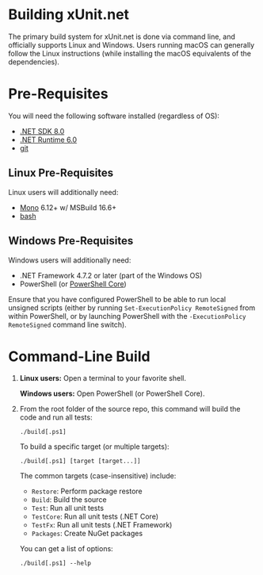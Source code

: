 # Building xUnit.net

The primary build system for xUnit.net is done via command line, and officially supports Linux and Windows. Users
running macOS can generally follow the Linux instructions (while installing the macOS equivalents of the dependencies).

# Pre-Requisites

You will need the following software installed (regardless of OS):

* [.NET SDK 8.0](https://dotnet.microsoft.com/download/dotnet/8.0)
* [.NET Runtime 6.0](https://dotnet.microsoft.com/download/dotnet/6.0)
* [git](https://git-scm.com/downloads)

## Linux Pre-Requisites

Linux users will additionally need:

* [Mono](https://www.mono-project.com/download/stable/) 6.12+ w/ MSBuild 16.6+
* [bash](https://www.gnu.org/software/bash/)

## Windows Pre-Requisites

Windows users will additionally need:

* .NET Framework 4.7.2 or later (part of the Windows OS)
* PowerShell (or [PowerShell Core](https://docs.microsoft.com/en-us/powershell/scripting/install/installing-powershell-core-on-windows))

Ensure that you have configured PowerShell to be able to run local unsigned scripts (either by running
`Set-ExecutionPolicy RemoteSigned` from within PowerShell, or by launching PowerShell with the
`-ExecutionPolicy RemoteSigned` command line switch).

# Command-Line Build

1. **Linux users:** Open a terminal to your favorite shell.

    **Windows users:** Open PowerShell (or PowerShell Core).

1. From the root folder of the source repo, this command will build the code and run all tests:

    `./build[.ps1]`

    To build a specific target (or multiple targets):

    `./build[.ps1] [target [target...]]`

    The common targets (case-insensitive) include:

    * `Restore`: Perform package restore
    * `Build`: Build the source
    * `Test`: Run all unit tests
    * `TestCore`: Run all unit tests (.NET Core)
    * `TestFx`: Run all unit tests (.NET Framework)
    * `Packages`: Create NuGet packages

    You can get a list of options:

    `./build[.ps1] --help`

